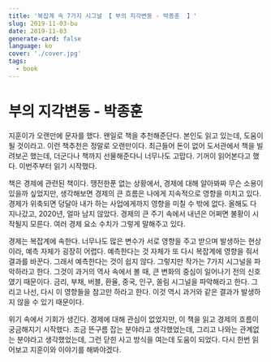 ```yaml
---
title: '복잡계 속 7가지 시그널 【 부의 지각변동 - 박종훈  】'
slug: 2019-11-03-bu
date: 2019-11-03
generate-card: false
language: ko
cover: './cover.jpg'
tags:
  - book
---
```


# 부의 지각변동 - 박종훈

지훈이가 오랜만에 문자를 했다. 왠일로 책을 추천해준단다. 본인도 읽고 있는데, 도움이 될 것이라고. 이런 책추천은 정말로 오랜만이다. 최근들어 돈이 없어 도서관에서 책을 빌려보곤 했는데, 더군다나 책까지 선물해준다니 너무나도 고맙다. 기꺼이 읽어본다고 했다. 이번주부터 읽기 시작했다. 

책은 경제에 관련된 책이다. 땡전한푼 없는 상황에서, 경제에 대해 알아봐짜 무슨 소용이 있을까 싶었지만, 생각해보면 경제의 큰 흐름은 나에게 지속적으로 영향을 미치고 있다. 경제가 위축되면 덩달아 내가 하는 사업에게까지 영향을 미칠 수 밖에 없다. 올해도 다 지나갔고, 2020년, 얼마 남지 않았다. 경제의 큰 주기 속에서 내년은 어쩌면 불황이 시작될지 모른다. 여러 경제 요소 수치가 그렇게 말해주고 있다. 

경제는 복잡계에 속한다. 너무나도 많은 변수가 서로 영향을 주고 받으며 발생하는 현상이라, 예측 자체가 굉장히 어렵다. 예측한다는 것 자체가 또 다시 복잡계에 영향을 줘서 결과를 바꾼다. 그래서 예측한다는 것이 쉽지 않다. 그렇지만 작가는 7가지 시그널을 파악하라고 한다. 그것이 과거의 역사 속에서 볼 때, 큰 변화의 중심이 일어나기 전의 신호였기 때문이다. 금리, 부채, 버블, 환율, 중국, 인구, 쏠림 시그널을 파악해라고 한다. 그리고 나선, 다시 이 영향들을 참고만 하라고 한다. 이것 역시 과거와 같은 결과가 발생하지 않을 수 있기 때문이다. 

위기 속에서 기회가 생긴다. 경제에 대해 관심이 없었지만, 이 책을 읽고 경제의 흐름이 궁금해지기 시작했다. 조금 뜬구름 잡는 분야라고 생각했었는데, 그리고 나와는 관계없는 분야라고 생각했었는데, 그런 닫힌 사고 방식을 여는데 도움이 되었다. 다시 한번 읽어보고 지훈이와 이야기를 해봐야겠다.